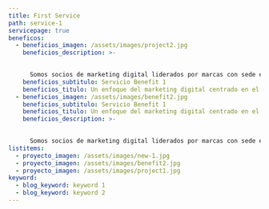 ```yaml
---
title: First Service
path: service-1
servicepage: true
beneficos:
  - beneficios_imagen: /assets/images/project2.jpg
    beneficios_description: >-
      

      Somos socios de marketing digital liderados por marcas con sede en Tāmaki Makaurau, Auckland. Brindamos un enfoque centrado en el ser humano para el marketing digital, creando e implementando estrategias digitales a medida que amplifican la visión de una marca al tiempo que alcanzan los objetivos comerciales.
    beneficios_subtitulo: Servicio Benefit 1
    beneficios_titulo: Un enfoque del marketing digital centrado en el ser humano.
  - beneficios_imagen: /assets/images/benefit2.jpg
    beneficios_subtitulo: Servicio Benefit 1
    beneficios_titulo: Un enfoque del marketing digital centrado en el ser humano.
    beneficios_description: >-
      

      Somos socios de marketing digital liderados por marcas con sede en Tāmaki Makaurau, Auckland. Brindamos un enfoque centrado en el ser humano para el marketing digital, creando e implementando estrategias digitales a medida que amplifican la visión de una marca al tiempo que alcanzan los objetivos comerciales.
listitems:
  - proyecto_imagen: /assets/images/new-1.jpg
  - proyecto_imagen: /assets/images/benefit2.jpg
  - proyecto_imagen: /assets/images/project1.jpg
keyword:
  - blog_keyword: keyword 1
  - blog_keyword: keyword 2
---
```

